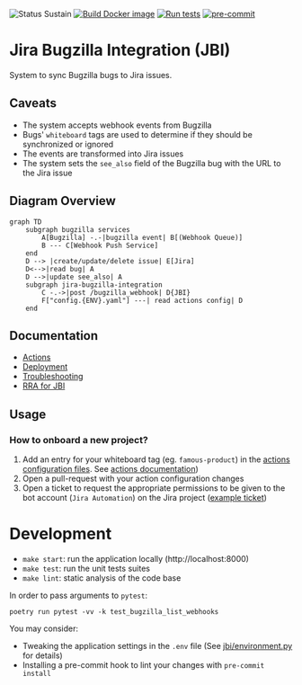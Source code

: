 ![Status Sustain](https://img.shields.io/badge/Status-Sustain-green)
[![Build Docker image](https://github.com/mozilla/jira-bugzilla-integration/actions/workflows/build-publish.yaml/badge.svg)](https://github.com/mozilla/jira-bugzilla-integration/actions/workflows/build-publish.yaml)
[![Run tests](https://github.com/mozilla/jira-bugzilla-integration/actions/workflows/test.yaml/badge.svg)](https://github.com/mozilla/jira-bugzilla-integration/actions/workflows/test.yaml)
[![pre-commit](https://img.shields.io/badge/pre--commit-enabled-brightgreen?logo=pre-commit&logoColor=white)](https://github.com/pre-commit/pre-commit)

# Jira Bugzilla Integration (JBI)
System to sync Bugzilla bugs to Jira issues.

## Caveats
- The system accepts webhook events from Bugzilla
- Bugs' `whiteboard` tags are used to determine if they should be synchronized or ignored
- The events are transformed into Jira issues
- The system sets the `see_also` field of the Bugzilla bug with the URL to the Jira issue

## Diagram Overview

``` mermaid
graph TD
    subgraph bugzilla services
        A[Bugzilla] -.-|bugzilla event| B[(Webhook Queue)]
        B --- C[Webhook Push Service]
    end
    D --> |create/update/delete issue| E[Jira]
    D<-->|read bug| A
    D -->|update see_also| A
    subgraph jira-bugzilla-integration
        C -.->|post /bugzilla_webhook| D{JBI}
        F["config.{ENV}.yaml"] ---| read actions config| D
    end
```

## Documentation

* [Actions](docs/actions.md)
* [Deployment](docs/deployment.md)
* [Troubleshooting](docs/troubleshooting.md)
* [RRA for JBI](https://docs.google.com/document/d/1p0wWVNK5V1jXKAOE-3EquBVcGOIksHD6Rgz9afZQ1A4/edit?usp=sharing)

## Usage

### How to onboard a new project?

1. Add an entry for your whiteboard tag (eg. `famous-product`) in the [actions configuration files](config/). See [actions documentation](docs/actions.md))
2. Open a pull-request with your action configuration changes
3. Open a ticket to request the appropriate permissions to be given to the bot account (`Jira Automation`) on the Jira project ([example ticket](https://mozilla-hub.atlassian.net/servicedesk/customer/portal/4/SDD-12038))

# Development

- `make start`: run the application locally (http://localhost:8000)
- `make test`: run the unit tests suites
- `make lint`: static analysis of the code base

In order to pass arguments to `pytest`:

```
poetry run pytest -vv -k test_bugzilla_list_webhooks
```

You may consider:

* Tweaking the application settings in the `.env` file (See [jbi/environment.py](../jbi/environment.py) for details)
* Installing a pre-commit hook to lint your changes with `pre-commit install`
